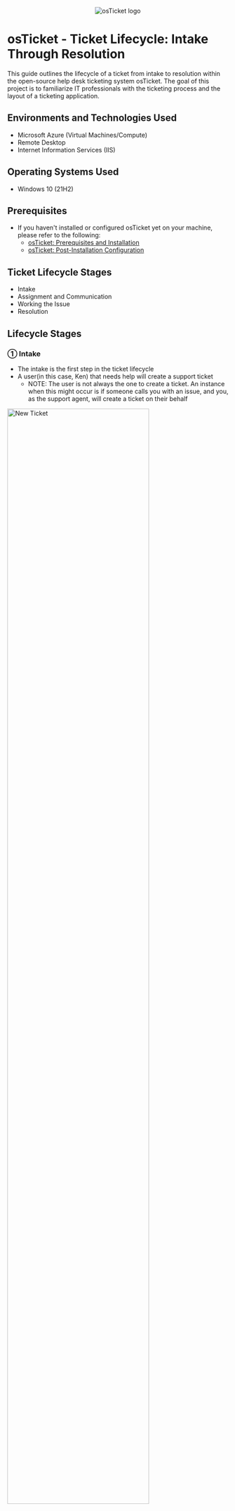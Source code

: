<p align="center">
<img src="https://i.imgur.com/Clzj7Xs.png" alt="osTicket logo"/>
</p>

<h1>osTicket - Ticket Lifecycle: Intake Through Resolution</h1>
This guide outlines the lifecycle of a ticket from intake to resolution within the open-source help desk ticketing system osTicket.  The goal of this project is to familiarize IT professionals with the ticketing process and the layout of a ticketing application.

<br />


<h2>Environments and Technologies Used</h2>

- Microsoft Azure (Virtual Machines/Compute)
- Remote Desktop
- Internet Information Services (IIS)

<h2>Operating Systems Used </h2>

- Windows 10</b> (21H2)

<h2>Prerequisites</h2>

- If you haven't installed or configured osTicket yet on your machine, please refer to the following:
  - <a href="https://github.com/christianDCdev/osTicket-prereqs">osTicket: Prerequisites and Installation</a>
  - <a href="https://github.com/christianDCdev/osTicket-post-install-config">osTicket: Post-Installation Configuration</a>

<h2>Ticket Lifecycle Stages</h2>

- Intake
- Assignment and Communication
- Working the Issue
- Resolution

<h2>Lifecycle Stages</h2>

<h3>&#9312; Intake</h3>

<p>

- The intake is the first step in the ticket lifecycle
- A user(in this case, Ken) that needs help will create a support ticket
  - NOTE: The user is not always the one to create a ticket.  An instance when this might occur is if someone calls you with an issue, and you, as the support agent, will create a ticket on their behalf
<img src="https://i.imgur.com/Wl0nYZ6.png" height="80%" width="80%" alt="New Ticket"/>

</p>
<br />

<h3>&#9313; Assignment and Communication</h3>

<p>

- Support Agent(John Doe) logs in and looks to see if there are any open tickets for him to work on
<img src="https://i.imgur.com/3OBlIh8.png" height="80%" width="80%" alt="Open Ticket"/>

- Support agent(John Doe) reads the ticket and assesses the issue
- If ticket is unclear on the severity of the situation, support agent(John Doe) will message the user(Ken) to gather more information so he could make an informed decision on how to proceed
- Support agent(John Doe) will then update the SLA(Sev-A, Sev-B, Sev-C, etc) and assign either himself, another agent, or another department to work the ticket to resolution
<img src="https://i.imgur.com/bgn9FRO.png" height="80%" width="80%" alt="Ticket assignment"/>
  
</p>
<br />

<h3>&#9314; Working the Issue</h3>

<p>

- While working the issue, support agent(John Doe) should constantly be updating the ticket thread with troubleshooting that has been done, and any new information that has been obtained
<img src="https://i.imgur.com/agqPTqr.png" height="80%" width="80%" alt="Ticket thread"/>
  
</p>
<br />

<h3>&#9315; Resolution</h3>

<p>

- At this point, the issue has been addressed and a solution has been implemented
- The support agent(John Doe) will now confirm with the user(Ken) that the issue has been resolved after the implementation of the solution
- If the solution presented by the support agent(John Doe) does not fix the issue, then the support agent(John Doe) will go back to troubleshooting and working the issue to find another solution
- Once confirmed that the solution works, support agent(John Doe) will now document any details that have not already been noted, then set the ticket status to "Closed"
<img src="https://i.imgur.com/hX17qKk.png" height="80%" width="80%" alt="Closed tickets"/>
  
</p>

<h2>Final Thoughts</h2>

<p>

This project serves as the foundation for what any IT professional that works tickets will do on a daily basis.  There will be many different scenarios that will occur on the job, but the structure and steps taken to resolve each ticket will generally be the same.  Hopefully this project helps you better understand the lifecycle of a ticket and what you can expect when working a job in this role.

</p>

<h2 align=center>Thank you and good luck on your future endeavours! 🎉</h2>
